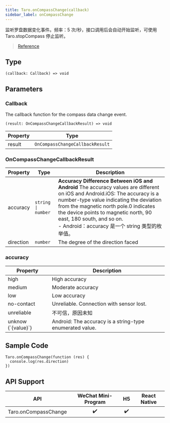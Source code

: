 ```yaml
---
title: Taro.onCompassChange(callback)
sidebar_label: onCompassChange
---
```


监听罗盘数据变化事件。频率：5 次/秒，接口调用后会自动开始监听，可使用 Taro.stopCompass 停止监听。

> [Reference](https://developers.weixin.qq.com/miniprogram/dev/api/device/compass/wx.onCompassChange.html)

## Type

```tsx
(callback: Callback) => void
```

## Parameters

### Callback

The callback function for the compass data change event.

```tsx
(result: OnCompassChangeCallbackResult) => void
```

<table>
  <thead>
    <tr>
      <th>Property</th>
      <th>Type</th>
    </tr>
  </thead>
  <tbody>
    <tr>
      <td>result</td>
      <td><code>OnCompassChangeCallbackResult</code></td>
    </tr>
  </tbody>
</table>

### OnCompassChangeCallbackResult

<table>
  <thead>
    <tr>
      <th>Property</th>
      <th>Type</th>
      <th>Description</th>
    </tr>
  </thead>
  <tbody>
    <tr>
      <td>accuracy</td>
      <td><code>string | number</code></td>
      <td><strong x-id="1">Accuracy Difference Between iOS and Android</strong>
The accuracy values are different on iOS and Android.iOS: The accuracy is a number-type value indicating the deviation from the magnetic north pole.0 indicates the device points to magnetic north, 90 east, 180 south, and so on.<br />- Android：accuracy 是一个 string 类型的枚举值。</td>
    </tr>
    <tr>
      <td>direction</td>
      <td><code>number</code></td>
      <td>The degree of the direction faced</td>
    </tr>
  </tbody>
</table>

### accuracy

<table>
  <thead>
    <tr>
      <th>Property</th>
      <th>Description</th>
    </tr>
  </thead>
  <tbody>
    <tr>
      <td>high</td>
      <td>High accuracy</td>
    </tr>
    <tr>
      <td>medium</td>
      <td>Moderate accuracy</td>
    </tr>
    <tr>
      <td>low</td>
      <td>Low accuracy</td>
    </tr>
    <tr>
      <td>no-contact</td>
      <td>Unreliable. Connection with sensor lost.</td>
    </tr>
    <tr>
      <td>unreliable</td>
      <td>不可信，原因未知</td>
    </tr>
    <tr>
      <td>unknow {`{value}`}</td>
      <td>Android: The accuracy is a string-type enumerated value.</td>
    </tr>
  </tbody>
</table>

## Sample Code

```tsx
Taro.onCompassChange(function (res) {
  console.log(res.direction)
})
```

## API Support

|         API          | WeChat Mini-Program | H5 | React Native |
|:--------------------:|:-------------------:|:--:|:------------:|
| Taro.onCompassChange |         ✔️          | ✔️ |              |
